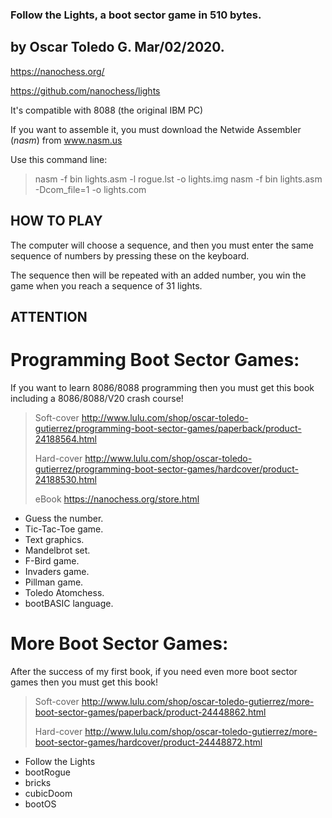 ### Follow the Lights, a boot sector game in 510 bytes.
## by Oscar Toledo G. Mar/02/2020.

https://nanochess.org/

https://github.com/nanochess/lights

It's compatible with 8088 (the original IBM PC)

If you want to assemble it, you must download the Netwide Assembler
(*nasm*) from www.nasm.us

Use this command line:

> nasm -f bin lights.asm -l rogue.lst -o lights.img
> nasm -f bin lights.asm -Dcom_file=1 -o lights.com


## HOW TO PLAY

The computer will choose a sequence, and then you must
enter the same sequence of numbers by pressing these on
the keyboard.

The sequence then will be repeated with an added number,
you win the game when you reach a sequence of 31 lights.


## ATTENTION 

# Programming Boot Sector Games:

If you want to learn 8086/8088 programming then you must
get this book including a 8086/8088/V20 crash course!

> Soft-cover  http://www.lulu.com/shop/oscar-toledo-gutierrez/programming-boot-sector-games/paperback/product-24188564.html
>
> Hard-cover  http://www.lulu.com/shop/oscar-toledo-gutierrez/programming-boot-sector-games/hardcover/product-24188530.html
>
> eBook       https://nanochess.org/store.html

  * Guess the number.
  * Tic-Tac-Toe game.
  * Text graphics.
  * Mandelbrot set.
  * F-Bird game.
  * Invaders game.
  * Pillman game.
  * Toledo Atomchess.
  * bootBASIC language.


# More Boot Sector Games:

After the success of my first book, if you need even
more boot sector games then you must get this book!

> Soft-cover  http://www.lulu.com/shop/oscar-toledo-gutierrez/more-boot-sector-games/paperback/product-24448862.html
>
> Hard-cover  http://www.lulu.com/shop/oscar-toledo-gutierrez/more-boot-sector-games/hardcover/product-24448872.html

  * Follow the Lights
  * bootRogue
  * bricks
  * cubicDoom
  * bootOS
